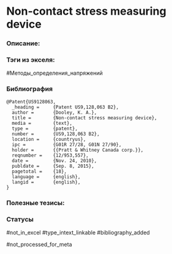 # Non-contact stress measuring device

### Описание:

### Тэги из экселя:
#Методы_определения_напряжений 

### Библиография
```
@Patent{US9128063,
  _heading =     {Patent US9,128,063 B2},
  author =       {Dooley, K. A.},
  title =        {Non-contact stress measuring device},
  media =        {text},
  type =         {patent},
  number =       {US9,128,063 B2},
  location =     {countryus},
  ipc =          {G01R 27/28, G01N 27/90},
  holder =       {{Pratt & Whitney Canada corp.}},
  reqnumber =    {12/953,557},
  date =         {Nov. 24, 2010},
  publdate =     {Sep. 8, 2015},
  pagetotal =    {18},
  language =     {english},
  langid =       {english},
}
```

### Полезные тезисы:

### Статусы
#not_in_excel 
#type_intext_linkable
#bibliography_added

#not_processed_for_meta
